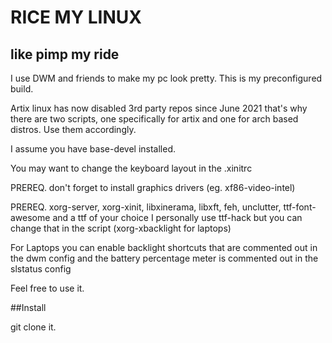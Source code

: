# RICE MY LINUX
## like pimp my ride

I use DWM and friends to make my pc look pretty. This is my preconfigured build.

Artix linux has now disabled 3rd party repos since June 2021 that's why there are two scripts, one specifically for artix and one for arch based distros.
Use them accordingly.

I assume you have base-devel installed.

You may want to change the keyboard layout in the .xinitrc

PREREQ. don't forget to install graphics drivers (eg. xf86-video-intel)

PREREQ. xorg-server, xorg-xinit, libxinerama, libxft, feh, unclutter, ttf-font-awesome and a ttf of your choice I personally use ttf-hack but you can change that in the script (xorg-xbacklight for laptops)

For Laptops you can enable backlight shortcuts that are commented out in the dwm config and the battery percentage meter is commented out in the slstatus config


Feel free to use it.

##Install

git clone it.
